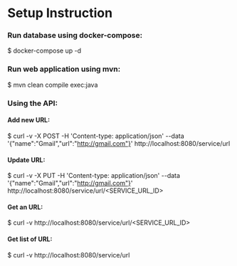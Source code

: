 
# Setup Instruction


### Run database using docker-compose: 

$ docker-compose up -d


### Run web application using mvn:

$ mvn clean compile exec:java


### Using the API:


#### Add new URL:

$ curl -v -X POST -H 'Content-type: application/json' --data '{"name":"Gmail","url":"http://gmail.com"}'  http://localhost:8080/service/url


#### Update URL:

$ curl -v -X PUT -H 'Content-type: application/json' --data '{"name":"Gmail","url":"http://gmail.com"}'  http://localhost:8080/service/url/<SERVICE_URL_ID>



#### Get an URL:

$ curl -v http://localhost:8080/service/url/<SERVICE_URL_ID>



#### Get list of URL:

$ curl -v http://localhost:8080/service/url



